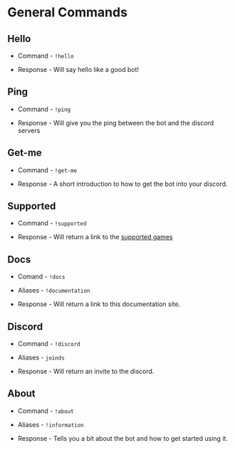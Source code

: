# General Commands

## Hello

- Command - 
`!hello`

- Response - Will say hello like a good bot!

## Ping

- Command - 
`!ping`

- Response - Will give you the ping between the bot and the discord servers

## Get-me

- Command - `!get-me`

- Response - A short introduction to how to get the bot into your discord.

## Supported

- Command - `!supported`

- Response - Will return a link to the [supported games](/supported/)

## Docs

- Comand - `!docs`

- Aliases - `!documentation`

- Response - Will return a link to this documentation site.

## Discord

- Command - `!discord`

- Aliases - `joinds`

- Response - Will return an invite to the discord.

## About 

- Command - `!about`

- Aliases - `!information`

- Response - Tells you a bit about the bot and how to get started using it.
